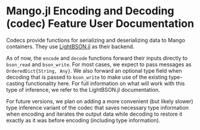 # Mango.jl Encoding and Decoding (codec) Feature User Documentation

Codecs provide functions for serializing and deserializing data to Mango containers.
They use [LightBSON.jl](https://github.com/ancapdev/LightBSON.jl) as their backend.


As of now, the `encode` and `decode` functions forward their inputs directly to `bson_read` and `bson_write`.
For most cases, we expect to pass messages as `OrderedDict{String, Any}`.
We also forward an optional type field when decoding that is passed to `bson_write` to make use of the existing type-casting functionality here.
For full information on what will work with this type of inference, we refer to the LightBSON.jl documentation.

For future versions, we plan on adding a more convenient (but likely slower) type inference variant of the codec that saves necessary type information when encoding and iterates the output data while decoding to restore it exactly as it was before encoding (including type information).

